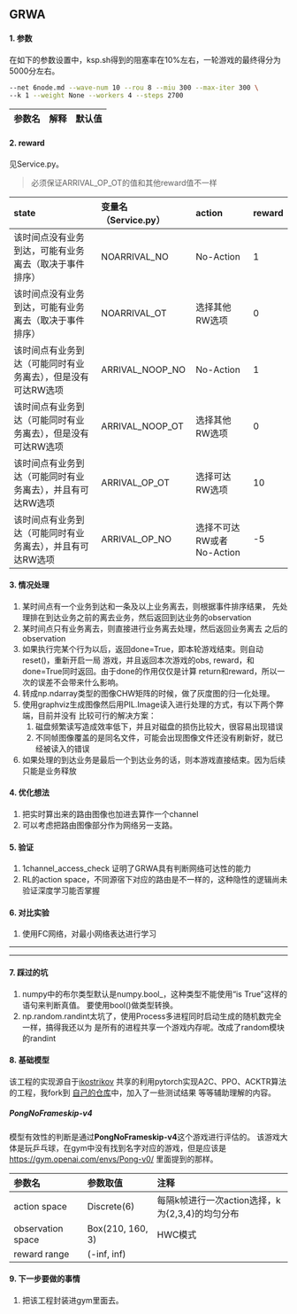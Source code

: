 ## GRWA

#### 1. 参数
在如下的参数设置中，ksp.sh得到的阻塞率在10%左右，一轮游戏的最终得分为5000分左右。
```bash
--net 6node.md --wave-num 10 --rou 8 --miu 300 --max-iter 300 \
--k 1 --weight None --workers 4 --steps 2700
```

|参数名|解释|默认值|
|:---|:---|:----|


#### 2. reward

见Service.py。

> 必须保证ARRIVAL_OP_OT的值和其他reward值不一样

|state|变量名（Service.py）|action|reward|
|:----|:-----|:-----|:-----|
|该时间点没有业务到达，可能有业务离去（取决于事件排序）| NOARRIVAL_NO|No-Action|1|
|该时间点没有业务到达，可能有业务离去（取决于事件排序）| NOARRIVAL_OT|选择其他RW选项|0|
|该时间点有业务到达（可能同时有业务离去），但是没有可达RW选项|ARRIVAL_NOOP_NO|No-Action|1|
|该时间点有业务到达（可能同时有业务离去），但是没有可达RW选项|ARRIVAL_NOOP_OT|选择其他RW选项|0|
|该时间点有业务到达（可能同时有业务离去），并且有可达RW选项|ARRIVAL_OP_OT|选择可达RW选项|10|
|该时间点有业务到达（可能同时有业务离去），并且有可达RW选项|ARRIVAL_OP_NO|选择不可达RW或者No-Action|-5|




####  3. 情况处理

1. 某时间点有一个业务到达和一条及以上业务离去，则根据事件排序结果，
先处理排在到达业务之前的离去业务，然后返回到达业务的observation
2. 某时间点只有业务离去，则直接进行业务离去处理，然后返回业务离去
之后的observation
3. 如果执行完某个行为以后，返回done=True，即本轮游戏结束。则自动reset()，重新开启一局
游戏，并且返回本次游戏的obs, reward，和done=True同时返回。由于done的作用仅仅是计算
return和reward，所以一次的误差不会带来什么影响。
4. 转成np.ndarray类型的图像CHW矩阵的时候，做了灰度图的归一化处理。
5. 使用graphviz生成图像然后用PIL.Image读入进行处理的方式，有以下两个弊端，目前并没有
比较可行的解决方案：
    1. 磁盘频繁读写造成效率低下，并且对磁盘的损伤比较大，很容易出现错误
    2. 不同帧图像覆盖的是同名文件，可能会出现图像文件还没有刷新好，就已经被读入的错误
6. 如果处理的到达业务是最后一个到达业务的话，则本游戏直接结束。因为后续只能是业务释放


#### 4. 优化想法

1. 把实时算出来的路由图像也加进去算作一个channel
2. 可以考虑把路由图像部分作为网络另一支路。


#### 5. 验证

1. 1channel_access_check 证明了GRWA具有判断网络可达性的能力
2. RL的action space，不同源宿下对应的路由是不一样的，这种隐性的逻辑尚未验证深度学习能否掌握


#### 6. 对比实验

1. 使用FC网络，对最小网络表达进行学习


---
---
#### 7. 踩过的坑

1. numpy中的布尔类型默认是numpy.bool_，这种类型不能使用“is True”这样的语句来判断真值。
要使用bool()做类型转换。
2. np.random.randint太坑了，使用Process多进程同时启动生成的随机数完全一样，搞得我还以为
是所有的进程共享一个游戏内存呢。改成了random模块的randint

#### 8. 基础模型

该工程的实现源自于[ikostrikov](https://github.com/ikostrikov/pytorch-a2c-ppo-acktr)
共享的利用pytorch实现A2C、PPO、ACKTR算法的工程，我fork到
[自己的仓库](https://github.com/BoyuanYan/pytorch-a2c-ppo-acktr)中，加入了一些测试结果
等等辅助理解的内容。

##### PongNoFrameskip-v4

模型有效性的判断是通过**PongNoFrameskip-v4**这个游戏进行评估的。
该游戏大体是玩乒乓球，在gym中没有找到名字对应的游戏，但是应该是 https://gym.openai.com/envs/Pong-v0/
 里面提到的那样。

| 参数名 | 参数取值 | 注释 |
|:------|:-------|:-----|
|action space| Discrete(6) | 每隔k帧进行一次action选择，k为{2,3,4}的均匀分布|
|observation space| Box(210, 160, 3)|HWC模式|
|reward range | (-inf, inf) ||

#### 9. 下一步要做的事情

1. 把该工程封装进gym里面去。